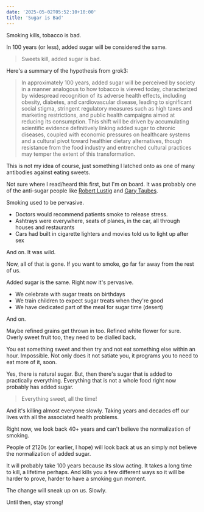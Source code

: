 ```yaml
---
date: '2025-05-02T05:52:10+10:00'
title: 'Sugar is Bad'
---
```


Smoking kills, tobacco is bad.

In 100 years (or less), added sugar will be considered the same.

> Sweets kill, added sugar is bad.

Here's a summary of the hypothesis from grok3:

> In approximately 100 years, added sugar will be perceived by society in a manner analogous to how tobacco is viewed today, characterized by widespread recognition of its adverse health effects, including obesity, diabetes, and cardiovascular disease, leading to significant social stigma, stringent regulatory measures such as high taxes and marketing restrictions, and public health campaigns aimed at reducing its consumption. This shift will be driven by accumulating scientific evidence definitively linking added sugar to chronic diseases, coupled with economic pressures on healthcare systems and a cultural pivot toward healthier dietary alternatives, though resistance from the food industry and entrenched cultural practices may temper the extent of this transformation.

This is not my idea of course, just something I latched onto as one of many antibodies against eating sweets.

Not sure where I read/heard this first, but I'm on board. It was probably one of the anti-sugar people like [Robert Lustig](https://x.com/RobertLustigMD) and [Gary Taubes](https://x.com/garytaubes).

Smoking used to be pervasive.

- Doctors would recommend patients smoke to release stress.
- Ashtrays were everywhere, seats of planes, in the car, all through houses and restaurants
- Cars had built in cigarette lighters and movies told us to light up after sex

And on. It was wild.

Now, all of that is gone. If you want to smoke, go far far away from the rest of us.

Added sugar is the same. Right now it's pervasive.

- We celebrate with sugar treats on birthdays
- We train children to expect sugar treats when they're good
- We have dedicated part of the meal for sugar time (desert)

And on.

Maybe refined grains get thrown in too. Refined white flower for sure. Overly sweet fruit too, they need to be dialled back.

You eat something sweet and then try and not eat something else within an hour. Impossible. Not only does it not satiate you, it programs you to need to eat more of it, soon.

Yes, there is natural sugar. But, then there's sugar that is added to practically everything. Everything that is not a whole food right now probably has added sugar.

> Everything sweet, all the time!

And it's killing almost everyone slowly. Taking years and decades off our lives with all the associated health problems.

Right now, we look back 40+ years and can't believe the normalization of smoking.

People of 2120s (or earlier, I hope) will look back at us an simply not believe the normalization of added sugar.

It will probably take 100 years because its slow acting. It takes a long time to kill, a lifetime perhaps. And kills you a few different ways so it will be harder to prove, harder to have a smoking gun moment.

The change will sneak up on us. Slowly.

Until then, stay strong!
